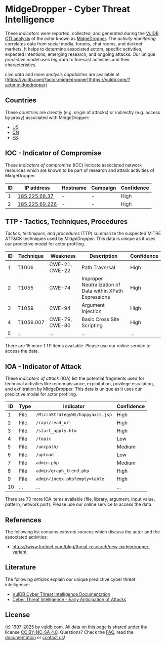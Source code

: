 # MidgeDropper - Cyber Threat Intelligence

These _indicators_ were reported, collected, and generated during the [VulDB CTI analysis](https://vuldb.com/?kb.cti) of the actor known as [MidgeDropper](https://vuldb.com/?actor.midgedropper). The _activity monitoring_ correlates data from social media, forums, chat rooms, and darknet markets. It helps to determine associated actors, specific activities, expected intentions, emerging research, and ongoing attacks. Our unique _predictive model_ uses _big data_ to forecast activities and their characteristics.

_Live data_ and more _analysis capabilities_ are available at [https://vuldb.com/?actor.midgedropper](https://vuldb.com/?actor.midgedropper)

## Countries

These _countries_ are directly (e.g. origin of attacks) or indirectly (e.g. access by proxy) associated with MidgeDropper:

* [US](https://vuldb.com/?country.us)
* [CN](https://vuldb.com/?country.cn)
* [ES](https://vuldb.com/?country.es)

## IOC - Indicator of Compromise

These _indicators of compromise_ (IOC) indicate associated network resources which are known to be part of research and attack activities of MidgeDropper.

ID | IP address | Hostname | Campaign | Confidence
-- | ---------- | -------- | -------- | ----------
1 | [185.225.68.37](https://vuldb.com/?ip.185.225.68.37) | - | - | High
2 | [185.225.69.226](https://vuldb.com/?ip.185.225.69.226) | - | - | High

## TTP - Tactics, Techniques, Procedures

_Tactics, techniques, and procedures_ (TTP) summarize the suspected MITRE ATT&CK techniques used by _MidgeDropper_. This data is unique as it uses our predictive model for actor profiling.

ID | Technique | Weakness | Description | Confidence
-- | --------- | -------- | ----------- | ----------
1 | T1006 | CWE-21, CWE-22 | Path Traversal | High
2 | T1055 | CWE-74 | Improper Neutralization of Data within XPath Expressions | High
3 | T1059 | CWE-94 | Argument Injection | High
4 | T1059.007 | CWE-79, CWE-80 | Basic Cross Site Scripting | High
5 | ... | ... | ... | ...

There are 15 more TTP items available. Please use our online service to access the data.

## IOA - Indicator of Attack

These _indicators of attack_ (IOA) list the potential fragments used for technical activities like reconnaissance, exploitation, privilege escalation, and exfiltration by MidgeDropper. This data is unique as it uses our predictive model for actor profiling.

ID | Type | Indicator | Confidence
-- | ---- | --------- | ----------
1 | File | `/MicroStrategyWS/happyaxis.jsp` | High
2 | File | `/rapi/read_url` | High
3 | File | `/start_apply.htm` | High
4 | File | `/topic` | Low
5 | File | `/uncpath/` | Medium
6 | File | `/upload` | Low
7 | File | `admin.php` | Medium
8 | File | `admin/graph_trend.php` | High
9 | File | `admin/index.php?empty=table` | High
10 | ... | ... | ...

There are 70 more IOA items available (file, library, argument, input value, pattern, network port). Please use our online service to access the data.

## References

The following list contains _external sources_ which discuss the actor and the associated activities:

* https://www.fortinet.com/blog/threat-research/new-midgedropper-variant

## Literature

The following _articles_ explain our unique predictive cyber threat intelligence:

* [VulDB Cyber Threat Intelligence Documentation](https://vuldb.com/?kb.cti)
* [Cyber Threat Intelligence - Early Anticipation of Attacks](https://www.scip.ch/en/?labs.20201022)

## License

(c) [1997-2025](https://vuldb.com/?kb.changelog) by [vuldb.com](https://vuldb.com/?kb.about). All data on this page is shared under the license [CC BY-NC-SA 4.0](https://creativecommons.org/licenses/by-nc-sa/4.0/). Questions? Check the [FAQ](https://vuldb.com/?kb.faq), read the [documentation](https://vuldb.com/?kb) or [contact us](https://vuldb.com/?contact)!
